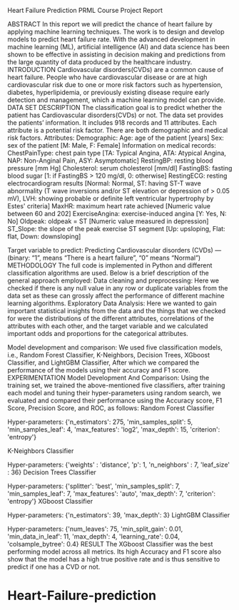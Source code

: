 Heart Failure Prediction
PRML Course Project Report


ABSTRACT
 In this report we will predict the chance of heart failure by applying machine learning techniques. The work is to design and develop models to  predict heart failure rate. With the advanced development in machine learning (ML), artificial intelligence (AI) and data science has been shown to be effective in assisting in decision making and predictions from the large quantity of data produced by the healthcare industry.
INTRODUCTION
Cardiovascular disorders(CVDs) are a common cause of heart failure. People who have cardiovascular disease or are at high cardiovascular risk due to one or more risk factors such as hypertension, diabetes, hyperlipidemia, or previously existing disease require early detection and management, which a machine learning model can provide.
DATA SET DESCRIPTION
The classification goal is to predict whether the patient has Cardiovascular disorders(CVDs) or not. The data set provides the patients’ information. It includes 918 records and 11 attributes. Each attribute is a potential risk factor. There are both demographic and medical risk factors.
Attributes:
Demographic:
Age: age of the patient [years]
Sex: sex of the patient [M: Male, F: Female]
Information on medical records:
ChestPainType: chest pain type [TA: Typical Angina, ATA: Atypical Angina, NAP: Non-Anginal Pain, ASY: Asymptomatic]
RestingBP: resting blood pressure [mm Hg]
Cholesterol: serum cholesterol [mm/dl]
FastingBS: fasting blood sugar [1: if FastingBS > 120 mg/dl, 0: otherwise]
RestingECG: resting electrocardiogram results [Normal: Normal, ST: having ST-T wave abnormality (T wave inversions and/or ST elevation or depression of > 0.05 mV), LVH: showing probable or definite left ventricular hypertrophy by Estes' criteria]
MaxHR: maximum heart rate achieved [Numeric value between 60 and 202]
ExerciseAngina: exercise-induced angina [Y: Yes, N: No]
Oldpeak: oldpeak = ST [Numeric value measured in depression]
ST_Slope: the slope of the peak exercise ST segment [Up: upsloping, Flat: flat,  Down: downsloping]

Target variable to predict:
Predicting Cardiovascular disorders (CVDs) — (binary: “1”, means “There is a heart failure”, “0” means “Normal”)
METHODOLOGY
The full code is implemented in Python and different classification algorithms are used. Below is a brief description of the general approach employed:
Data cleaning and preprocessing: Here we checked  if there is any null value in any row or duplicate variables from the data set as these can grossly affect the performance of different machine learning algorithms.
Exploratory Data Analysis: Here we wanted to gain important statistical insights from the data and the things that we checked for were the distributions of the different attributes, correlations of the attributes with each other, and the target variable and we calculated important odds and proportions for the categorical attributes.
  
Model development and comparison: We used five classification models, i.e., Random Forest Classifier, K-Neighbors, Decision Trees, XGboost Classifier, and LightGBM Classifier, After which we compared the performance of the models using their accuracy and F1 score.
EXPERIMENTATION
Model Development And Comparison:
Using the training set, we trained the above-mentioned five classifiers, after training each model and tuning their hyper-parameters using random search, we evaluated and compared their performance using the Accuracy score,  F1 Score, Precision Score, and ROC, as follows:
Random Forest Classifier

Hyper-parameters:
{'n_estimators': 275, 'min_samples_split': 5, 'min_samples_leaf': 4, 'max_features': 'log2', 'max_depth': 15, 'criterion': 'entropy'}


K-Neighbors Classifier

Hyper-parameters:
{'weights' : 'distance', 'p': 1, 'n_neighbors' : 7, 'leaf_size' : 36}
Decision Trees Classifier
 
Hyper-parameters:
{'splitter': 'best', 'min_samples_split': 7, 'min_samples_leaf': 7, 'max_features': 'auto', 'max_depth': 7, 'criterion': 'entropy'}
XGboost Classifier
 
Hyper-parameters:
{'n_estimators': 39, 'max_depth': 3}
LightGBM Classifier
 
Hyper-parameters:
{'num_leaves': 75, 'min_split_gain': 0.01, 'min_data_in_leaf': 11, 'max_depth': 4, 'learning_rate': 0.04, 'colsample_bytree': 0.4}
RESULT
The XGboost Classifier was the best performing model across all metrics. Its high Accuracy and F1 score also show that the model has a high true positive rate and is thus sensitive to predict if one has a CVD or not.




# Heart-Failure-prediction
